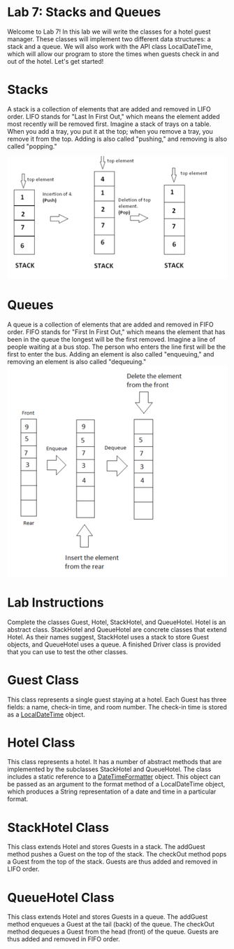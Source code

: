 # Lab 7: Stacks and Queues

Welcome to Lab 7! In this lab we will write the classes for a hotel guest manager. These classes will implement two different data structures: a stack and a queue. We will also work with the API class LocalDateTime, which will allow our program to store the times when guests check in and out of the hotel. Let's get started!

# Stacks
A stack is a collection of elements that are added and removed in LIFO order. LIFO stands for "Last In First Out," which means the element added most recently will be removed first. Imagine a stack of trays on a table. When you add a tray, you put it at the top; when you remove a tray, you remove it from the top. Adding is also called "pushing," and removing is also called "popping."

![A Visual Represantion of a Stack](StackVisual.png)

# Queues
A queue is a collection of elements that are added and removed in FIFO order. FIFO stands for "First In First Out," which means the element that has been in the queue the longest will be the first removed. Imagine a line of people waiting at a bus stop. The person who enters the line first will be the first to enter the bus. Adding an element is also called "enqueuing," and removing an element is also called "dequeuing."
![A Visual Represantion of a Queue](QueueVisual.png)

# Lab Instructions
Complete the classes Guest, Hotel, StackHotel, and QueueHotel.
Hotel is an abstract class.
StackHotel and QueueHotel are concrete classes that extend Hotel.
As their names suggest, StackHotel uses a stack to store Guest objects, and QueueHotel uses a queue.
A finished Driver class is provided that you can use to test the other classes.

# Guest Class
This class represents a single guest staying at a hotel. 
Each Guest has three fields: a name, check-in time, and room number.
The check-in time is stored as a [LocalDateTime](https://docs.oracle.com/javase/8/docs/api/java/time/LocalDateTime.html) object.
  
# Hotel Class
This class represents a hotel. It has a number of abstract methods that are implemented by the subclasses StackHotel and QueueHotel.
The class includes a static reference to a [DateTimeFormatter](https://docs.oracle.com/javase/8/docs/api/java/time/format/DateTimeFormatter.html) object.
This object can be passed as an argument to the format method of a LocalDateTime object, which produces a String representation of a date and time in a particular format.
 
# StackHotel Class
This class extends Hotel and stores Guests in a stack.
The addGuest method pushes a Guest on the top of the stack.
The checkOut method pops a Guest from the top of the stack.
Guests are thus added and removed in LIFO order.
 
# QueueHotel Class
This class extends Hotel and stores Guests in a queue.
The addGuest method enqueues a Guest at the tail (back) of the queue.
The checkOut method dequeues a Guest from the head (front) of the queue.
Guests are thus added and removed in FIFO order.
